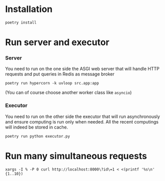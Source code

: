 # Installation

```console
poetry install
```

# Run server and executor

### Server

You need to run on the one side the ASGI web server that will handle
HTTP requests and put queries in Redis as message broker

```console
poetry run hypercorn -k uvloop src.app:app
```

(You can of course choose another worker class like `asyncio`)

### Executor

You need to run on the other side the executor that will run asynchronously
and ensure computing is run only when needed. All the recent computings will indeed be stored in cache.

```console
poetry run python executor.py
```

# Run many simultaneous requests

```console
xargs -I % -P 0 curl http://localhost:8000\?id\=1 < <(printf '%s\n' {1..10})
```
